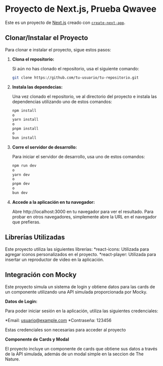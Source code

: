 # Proyecto de Next.js, Prueba Qwavee

Este es un proyecto de [Next.js](https://nextjs.org) creado con [`create-next-app`](https://nextjs.org/docs/app/api-reference/cli/create-next-app).

## Clonar/Instalar el Proyecto

Para clonar e instalar el proyecto, sigue estos pasos:

1. **Clona el repositorio:**

   Si aún no has clonado el repositorio, usa el siguiente comando:

   ```bash
   git clone https://github.com/tu-usuario/tu-repositorio.git

2. **Instala las dependecias:**

   Una vez clonado el repositorio, ve al directorio del proyecto e instala las dependencias utilizando uno de estos comandos:
   
   ```bash
   npm install
   o
   yarn install
   o
   pnpm install
   o
   bun install

3. **Corre el servidor de desarrollo:**

   Para iniciar el servidor de desarrollo, usa uno de estos comandos:

   ```bash
   npm run dev
   o
   yarn dev
   o
   pnpm dev
   o
   bun dev

4. **Accede a la aplicación en tu navegador:**
   
   Abre http://localhost:3000 en tu navegador para ver el resultado.
   Para probar en otros navegadores, simplemente abre la URL en el navegador que prefieras.

## Librerías Utilizadas

   Este proyecto utiliza las siguientes librerías:
   *react-icons: Utilizada para agregar iconos personalizados en el proyecto.
   *react-player: Utilizada para insertar un reproductor de video en la aplicación.

## Integración con Mocky

   Este proyecto simula un sistema de login y obtiene datos para las cards de un componente utilizando una API simulada proporcionada por Mocky.

**Datos de Login:**

  Para poder iniciar sesión en la aplicación, utiliza las siguientes credenciales:

  *Email: usuario@example.com
  *Contraseña: 123456

  Estas credenciales son necesarias para acceder al proyecto

**Componente de Cards y Modal**

El proyecto incluye un componente de cards que obtiene sus datos a través de la API simulada, además de un modal simple en la seccion de The Nature.
  

